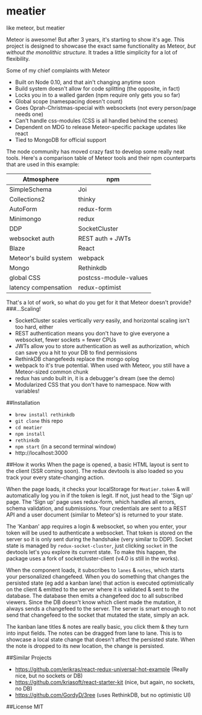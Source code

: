 # meatier
like meteor, but meatier

Meteor is awesome! But after 3 years, it's starting to show it's age. This project is designed to showcase 
the exact same functionality as Meteor, *but without the monolithic structure.* 
It trades a little simplicity for a lot of flexibility.

Some of my chief complaints with Meteor
 - Built on Node 0.10, and that ain't changing anytime soon
 - Build system doesn't allow for code splitting (the opposite, in fact)
 - Locks you in to a walled garden (npm require only gets you so far)
 - Global scope (namespacing doesn't count)
 - Goes Oprah-Christmas-special with websockets (not every person/page needs one)
 - Can't handle css-modules (CSS is all handled behind the scenes)
 - Dependent on MDG to release Meteor-specific package updates like react
 - Tied to MongoDB for official support
 
The node community has moved crazy fast to develop some really neat tools. Here's a comparison table of Meteor tools
and their npm counterparts that are used in this example:

| Atmosphere            | npm                   |
|-----------------------|-----------------------|
| SimpleSchema          | Joi                   |
| Collections2          | thinky                |
| AutoForm              | redux-form            |
| Minimongo             | redux                 |
| DDP                   | SocketCluster         |
| websocket auth        | REST auth + JWTs      |
| Blaze                 | React                 |
| Meteor's build system | webpack               |
| Mongo                 | Rethinkdb             |
| global CSS            | postcss-module-values |
| latency compensation  | redux-optimist        |

That's a lot of work, so what do you get for it that Meteor doesn't provide?
###...Scaling! 
 - SocketCluster scales vertically *very* easily, and horizontal scaling isn't too hard, either
 - REST authentication means you don't have to give everyone a websocket, fewer sockets = fewer CPUs
 - JWTs allow you to store authentication as well as authorization, which can save you a hit to your DB to find permissions
 - RethinkDB changefeeds replace the mongo oplog
 - webpack to it's true potential. When used with Meteor, you still have a Meteor-sized common chunk
 - redux has undo built in, it is a debugger's dream (see the demo)
 - Modularized CSS that you don't have to namespace. Now with variables!
 
##Installation
- `brew install rethinkdb`
- `git clone` this repo
- `cd meatier`
- `npm install`
- `rethinkdb`
- `npm start` (in a second terminal window)
- http://localhost:3000

##How it works
When the page is opened, a basic HTML layout is sent to the client (SSR coming soon). The redux devtools is also
loaded so you track your every state-changing action.

When the page loads, it checks your localStorage for `Meatier.token` & will automatically log you in if the token is legit. 
If not, just head to the 'Sign up' page. The 'Sign up' page uses redux-form, which handles all errors, schema validation,
and submissions. Your credentials are sent to a REST API and a user document (similar to Meteor's) is returned to your state.

The 'Kanban' app requires a login & websocket, so when you enter, your token will be used to authenticate a websocket.
That token is stored on the server so it is only sent during the handshake (very similar to DDP). Socket state is managed
by `redux-socket-cluster`, just clicking `socket` in the devtools let's you explore its current state. 
To make this happen,  the package uses a fork of socketcluster-client (v4.0 is still in the works). 

When the component loads, it subscribes to `lanes` & `notes`, which starts your personalized changefeed.
When you do something that changes the persisted state (eg add a kanban lane) that action is executed
optimistically on the client & emitted to the server where it is validated & sent to the database. 
The database then emits a changefeed doc to all subscribed viewers.
Since the DB doesn't know which client made the mutation, it always sends a changefeed to the server.
The server is smart enough to not send that changefeed to the socket that mutated the state, simply an ack.

The kanban lane titles & notes are really basic, you click them & they turn into input fields. 
The notes can be dragged from lane to lane. This is to showcase a local state change that doesn't affect the persisted state.
When the note is dropped to its new location, the change is persisted. 

##Similar Projects
 - https://github.com/erikras/react-redux-universal-hot-example (Really nice, but no sockets or DB)
 - https://github.com/kriasoft/react-starter-kit (nice, but again, no sockets, no DB)
 - https://github.com/GordyD/3ree (uses RethinkDB, but no optimistic UI)

##License
MIT




